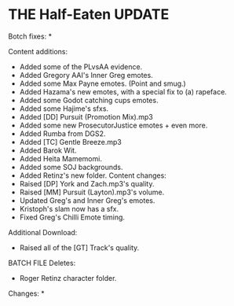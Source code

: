# THE Half-Eaten UPDATE

Botch fixes:
  * 
  
Content additions:
  * Added some of the PLvsAA evidence.
  * Added Gregory AAI's Inner Greg emotes.
  * Added some Max Payne emotes. (Point and smug.)
  * Added Hazama's new emotes, with a special fix to (a) rapeface.
  * Added some Godot catching cups emotes.
  * Added some Hajime's sfxs.
  * Added [DD] Pursuit (Promotion Mix).mp3
  * Added some new ProsecutorJustice emotes + even more.
  * Added Rumba from DGS2.
  * Added [TC] Gentle Breeze.mp3
  * Added Barok Wit.
  * Added Heita Mamemomi.
  * Added some SOJ backgrounds.
  * Added Retinz's new folder.
Content changes:
  * Raised [DP] York and Zach.mp3's quality.
  * Raised [MM] Pursuit (Layton).mp3's volume.
  * Updated Greg's and Inner Greg's emotes.
  * Kristoph's slam now has a sfx.
  * Fixed Greg's Chilli Emote timing.
  
Additional Download:
  * Raised all of the [GT] Track's quality.
 
BATCH FILE
Deletes:
  * Roger Retinz character folder.
  
Changes:
  * 
 
